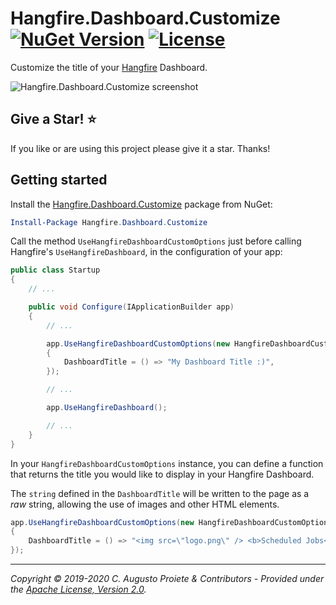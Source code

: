# Hangfire.Dashboard.Customize [![NuGet Version](https://img.shields.io/nuget/v/Hangfire.Dashboard.Customize.svg?style=flat)](https://www.nuget.org/packages/Hangfire.Dashboard.Customize/) [![License](https://img.shields.io/github/license/augustoproiete/hangfire-dashboard-customize.svg)](LICENSE)

Customize the title of your [Hangfire](https://www.hangfire.io) Dashboard.

![Hangfire.Dashboard.Customize screenshot](assets/hangfire-dashboard-customize-small.png)

## Give a Star! :star:

If you like or are using this project please give it a star. Thanks!

## Getting started

Install the [Hangfire.Dashboard.Customize](https://www.nuget.org/packages/Hangfire.Dashboard.Customize/) package from NuGet:

```powershell
Install-Package Hangfire.Dashboard.Customize
```

Call the method `UseHangfireDashboardCustomOptions` just before calling Hangfire's `UseHangfireDashboard`, in the configuration of your app:

```csharp
public class Startup
{
    // ...

    public void Configure(IApplicationBuilder app)
    {
        // ...

        app.UseHangfireDashboardCustomOptions(new HangfireDashboardCustomOptions
        {
            DashboardTitle = () => "My Dashboard Title :)",
        });

        // ...

        app.UseHangfireDashboard();

        // ...
    }
}
```

In your `HangfireDashboardCustomOptions` instance, you can define a function that returns the title you would like to display in your Hangfire Dashboard.

The `string` defined in the `DashboardTitle` will be written to the page as a _raw_ string, allowing the use of images and other HTML elements.

```csharp
app.UseHangfireDashboardCustomOptions(new HangfireDashboardCustomOptions
{
    DashboardTitle = () => "<img src=\"logo.png\" /> <b>Scheduled Jobs</b>",
});
```

---

_Copyright &copy; 2019-2020 C. Augusto Proiete & Contributors - Provided under the [Apache License, Version 2.0](http://apache.org/licenses/LICENSE-2.0.html)._
